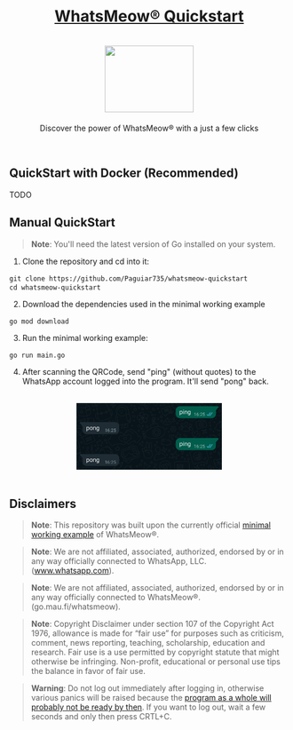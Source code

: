 <h1 align="center"><a href="https://paguiar.link/whatsmeow-quickstart">WhatsMeow® Quickstart</a></h1>

<p align="center">
    <br>
  <a href="https://pixabay.com/vectors/run-sport-stand-success-ready-2872201/">
    <img src="https://cdn.pixabay.com/photo/2017/10/20/18/10/run-2872201_960_720.png" width="160px" height="120px"/>
  </a>
  <br><br>
  Discover the power of WhatsMeow® with a just a few clicks
  <br>
</p>

<br>

## QuickStart with Docker (Recommended)

TODO

## Manual QuickStart

> **Note**: You'll need the latest version of Go installed on your system.

1. Clone the repository and cd into it:

```
git clone https://github.com/Paguiar735/whatsmeow-quickstart
cd whatsmeow-quickstart
```

2.  Download the dependencies used in the minimal working example

```
go mod download
```

3.  Run the minimal working example:

```
go run main.go
```

4. After scanning the QRCode, send "ping" (without quotes) to the WhatsApp account logged into the program. It'll send "pong" back.

<p align="center">
  <br>
    <img src="./bot_in_action.jpg" width="262px" height="120px"/>
  <br><br>
</p>

## Disclaimers

> **Note**: This repository was built upon the currently official [minimal working example](https://godocs.io/go.mau.fi/whatsmeow#example-package) of WhatsMeow®.

> **Note**: We are not affiliated, associated, authorized, endorsed by or in any way officially connected to WhatsApp, LLC. (www.whatsapp.com).

> **Note**: We are not affiliated, associated, authorized, endorsed by or in any way officially connected to WhatsMeow®. (go.mau.fi/whatsmeow).

> **Note**:
> Copyright Disclaimer under section 107 of the Copyright Act 1976, allowance is made for “fair use” for purposes such as criticism, comment, news reporting, teaching, scholarship, education and research.
> Fair use is a use permitted by copyright statute that might otherwise be infringing.
> Non-profit, educational or personal use tips the balance in favor of fair use.

> **Warning**: Do not log out immediately after logging in, otherwise various panics will be raised because the [program as a whole will probably not be ready by then](https://github.com/tulir/whatsmeow/issues/295). If you want to log out, wait a few seconds and only then press CRTL+C.
